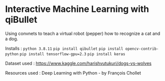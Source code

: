 # Interactive Machine Learning with qiBullet

Using convnets to teach a virtual robot (pepper) how to recognize a cat and a dog.

Installs :
`python 3.8.11` `pip install qibullet` `pip install opencv-contrib-python` `pip install tensorflow-gpu=2.3` `pip install keras`

Dataset used :
https://www.kaggle.com/harishvutukuri/dogs-vs-wolves

Resources used :
Deep Learning with Python - by François Chollet

